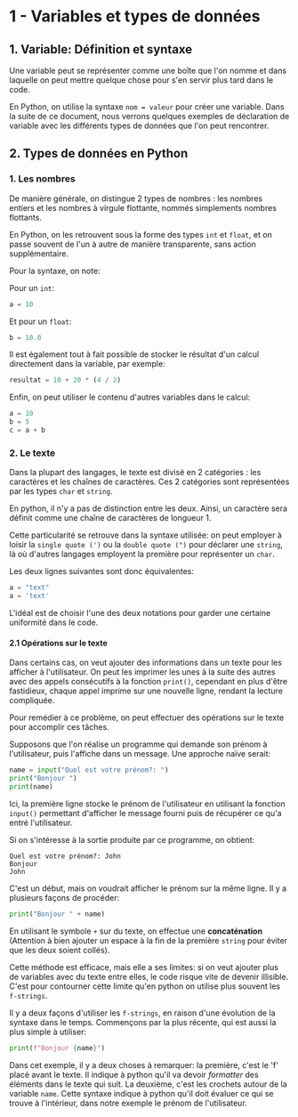 1 - Variables et types de données
=================================

## 1. Variable: Définition et syntaxe
Une variable peut se représenter comme une boîte que l'on nomme et dans laquelle on peut mettre quelque chose pour s'en servir plus tard dans le code.

En Python, on utilise la syntaxe `nom = valeur` pour créer une variable.
Dans la suite de ce document, nous verrons quelques exemples de déclaration de variable avec les différents types de données que l'on peut rencontrer.

## 2. Types de données en Python

### 1. Les nombres
De manière générale, on distingue 2 types de nombres : les nombres entiers et les nombres à virgule flottante, nommés simplements nombres flottants.

En Python, on les retrouvent sous la forme des types `int` et `float`, et on passe souvent de l'un à autre de manière transparente, sans action supplémentaire.

Pour la syntaxe, on note:

Pour un `int`:
```python
a = 10
```

Et pour un `float`:
```python
b = 10.0
```

Il est également tout à fait possible de stocker le résultat d'un calcul directement dans la variable, par exemple:
```python
resultat = 10 + 20 * (4 / 2)
```

Enfin, on peut utiliser le contenu d'autres variables dans le calcul:
```python
a = 10
b = 5
c = a + b
```

### 2. Le texte
Dans la plupart des langages, le texte est divisé en 2 catégories : les caractères et les chaînes de caractères.
Ces 2 catégories sont représentées par les types `char` et `string`.

En python, il n'y a pas de distinction entre les deux.
Ainsi, un caractère sera définit comme une chaîne de caractères de longueur 1.

Cette particularité se retrouve dans la syntaxe utilisée:
on peut employer à loisir la `single quote (')` ou la `double quote (")` pour déclarer une `string`, là où d'autres langages employent la première pour représenter un `char`.

Les deux lignes suivantes sont donc équivalentes:
```python
a = "text"
a = 'text'
```

L'idéal est de choisir l'une des deux notations pour garder une certaine uniformité dans le code.

#### 2.1 Opérations sur le texte
Dans certains cas, on veut ajouter des informations dans un texte pour les afficher à l'utilisateur.
On peut les imprimer les unes à la suite des autres avec des appels consécutifs à la fonction `print()`,
cependant en plus d'être fastidieux, chaque appel imprime sur une nouvelle ligne,
rendant la lecture compliquée.

Pour remédier à ce problème, on peut effectuer des opérations sur le texte pour accomplir ces tâches.

Supposons que l'on réalise un programme qui demande son prénom à l'utilisateur, puis l'affiche dans un message. Une approche naïve serait:

```python
name = input("Quel est votre prénom?: ")
print("Bonjour ")
print(name)
```

Ici, la première ligne stocke le prénom de l'utilisateur en utilisant la fonction `input()` permettant d'afficher le message fourni puis de récupérer ce qu'a entré l'utilisateur.

Si on s'intéresse à la sortie produite par ce programme, on obtient:

```
Quel est votre prénom?: John
Bonjour 
John
```

C'est un début, mais on voudrait afficher le prénom sur la même ligne. Il y a plusieurs façons de procéder:

```python
print("Bonjour " + name)
```

En utilisant le symbole `+` sur du texte, on effectue une **concaténation** (Attention à bien ajouter un espace à la fin de la première `string` pour éviter que les deux soient collés).

Cette méthode est efficace, mais elle a ses limites:
si on veut ajouter plus de variables avec du texte entre elles,
le code risque vite de devenir illisible.
C'est pour contourner cette limite qu'en python on utilise plus souvent les `f-strings`.

Il y a deux façons d'utiliser les `f-strings`, en raison d'une évolution de la syntaxe dans le temps.
Commençons par la plus récente, qui est aussi la plus simple à utiliser:

```python
print(f"Bonjour {name}")
```

Dans cet exemple, il y a deux choses à remarquer:
la première, c'est le 'f' placé avant le texte.
Il indique à python qu'il va devoir *formatter* des éléments dans le texte qui suit.
La deuxième, c'est les crochets autour de la variable `name`.
Cette syntaxe indique à python qu'il doit évaluer ce qui se trouve à l'intérieur, dans notre exemple le prénom de l'utilisateur.
